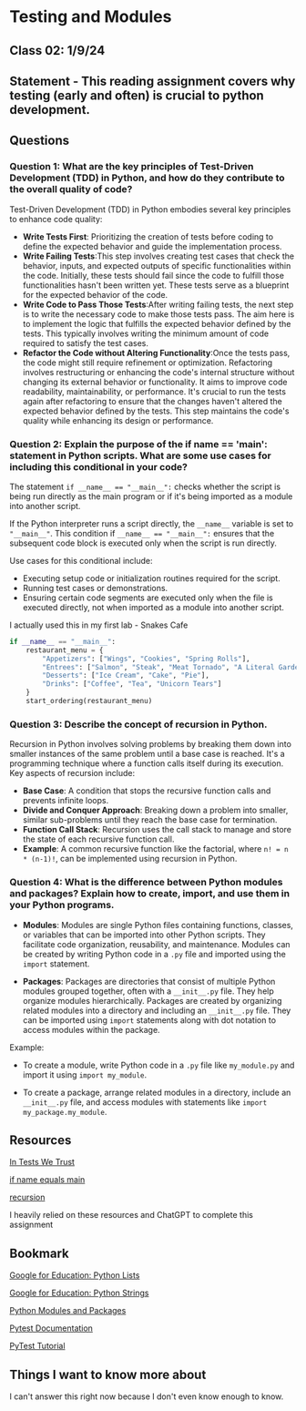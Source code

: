 # Testing and Modules

## Class 02: 1/9/24

## Statement - This reading assignment covers why testing (early and often) is crucial to python development.

## Questions

### Question 1: What are the key principles of Test-Driven Development (TDD) in Python, and how do they contribute to the overall quality of code?


Test-Driven Development (TDD) in Python embodies several key principles to enhance code quality:

- **Write Tests First**: Prioritizing the creation of tests before coding to define the expected behavior and guide the implementation process.
- **Write Failing Tests**:This step involves creating test cases that check the behavior, inputs, and expected outputs of specific functionalities within the code. Initially, these tests should fail since the code to fulfill those functionalities hasn't been written yet. These tests serve as a blueprint for the expected behavior of the code.
- **Write Code to Pass Those Tests**:After writing failing tests, the next step is to write the necessary code to make those tests pass. The aim here is to implement the logic that fulfills the expected behavior defined by the tests. This typically involves writing the minimum amount of code required to satisfy the test cases.
- **Refactor the Code without Altering Functionality**:Once the tests pass, the code might still require refinement or optimization. Refactoring involves restructuring or enhancing the code's internal structure without changing its external behavior or functionality. It aims to improve code readability, maintainability, or performance. It's crucial to run the tests again after refactoring to ensure that the changes haven't altered the expected behavior defined by the tests. This step maintains the code's quality while enhancing its design or performance.

### Question 2: Explain the purpose of the if __name__ == '__main__': statement in Python scripts. What are some use cases for including this conditional in your code?


The statement `if __name__ == "__main__":` checks whether the script is being run directly as the main program or if it's being imported as a module into another script.

If the Python interpreter runs a script directly, the `__name__` variable is set to `"__main__"`. This condition if `__name__ == "__main__":` ensures that the subsequent code block is executed only when the script is run directly.

Use cases for this conditional include:

- Executing setup code or initialization routines required for the script.
- Running test cases or demonstrations.
- Ensuring certain code segments are executed only when the file is executed directly, not when imported as a module into another script.

I actually used this in my first lab - Snakes Cafe

```python
if __name__ == "__main__":
    restaurant_menu = {
        "Appetizers": ["Wings", "Cookies", "Spring Rolls"],
        "Entrees": ["Salmon", "Steak", "Meat Tornado", "A Literal Garden"],
        "Desserts": ["Ice Cream", "Cake", "Pie"],
        "Drinks": ["Coffee", "Tea", "Unicorn Tears"]
    }
    start_ordering(restaurant_menu)
```

### Question 3: Describe the concept of recursion in Python.

Recursion in Python involves solving problems by breaking them down into smaller instances of the same problem until a base case is reached. It's a programming technique where a function calls itself during its execution. Key aspects of recursion include:

- **Base Case**: A condition that stops the recursive function calls and prevents infinite loops.
- **Divide and Conquer Approach**: Breaking down a problem into smaller, similar sub-problems until they reach the base case for termination.
- **Function Call Stack**: Recursion uses the call stack to manage and store the state of each recursive function call.
- **Example**: A common recursive function like the factorial, where `n! = n * (n-1)!`, can be implemented using recursion in Python.

### Question 4: What is the difference between Python modules and packages? Explain how to create, import, and use them in your Python programs.

- **Modules**: Modules are single Python files containing functions, classes, or variables that can be imported into other Python scripts. They facilitate code organization, reusability, and maintenance. Modules can be created by writing Python code in a `.py` file and imported using the `import` statement.

- **Packages**: Packages are directories that consist of multiple Python modules grouped together, often with a `__init__.py` file. They help organize modules hierarchically. Packages are created by organizing related modules into a directory and including an `__init__.py` file. They can be imported using `import` statements along with dot notation to access modules within the package.

Example:

- To create a module, write Python code in a `.py` file like `my_module.py` and import it using `import my_module`.

- To create a package, arrange related modules in a directory, include an `__init__.py` file, and access modules with statements like `import my_package.my_module`.

## Resources

[In Tests We Trust](https://code.likeagirl.io/in-tests-we-trust-tdd-with-python-af69f47e6932)

[if name equals main](https://www.geeksforgeeks.org/what-does-the-if-__name__-__main__-do/)

[recursion](https://www.geeksforgeeks.org/recursion/)

I heavily relied on these resources and ChatGPT to complete this assignment

## Bookmark

[Google for Education: Python Lists](https://developers.google.com/edu/python/lists)

[Google for Education: Python Strings](https://developers.google.com/edu/python/strings)

[Python Modules and Packages](https://realpython.com/python-modules-packages/)

[Pytest Documentation](https://docs.pytest.org/en/latest/)

[PyTest Tutorial](https://www.guru99.com/pytest-tutorial.html)

## Things I want to know more about

I can't answer this right now because I don't even know enough to know.
